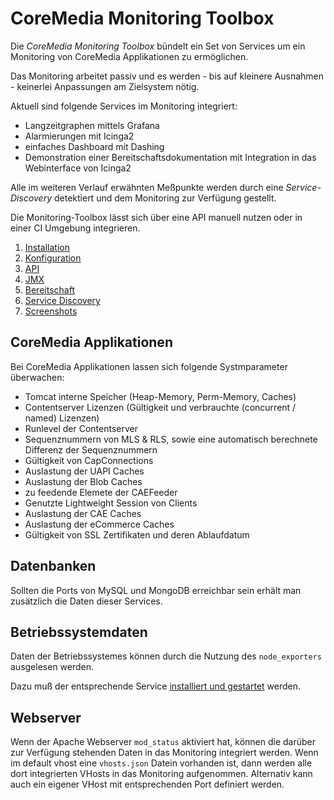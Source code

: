 # CoreMedia Monitoring Toolbox

Die *CoreMedia Monitoring Toolbox* bündelt ein Set von Services um ein Monitoring von CoreMedia Applikationen zu ermöglichen.

Das Monitoring arbeitet passiv und es werden - bis auf kleinere Ausnahmen - keinerlei Anpassungen am Zielsystem nötig.

Aktuell sind folgende Services im Monitoring integriert:

  - Langzeitgraphen mittels Grafana
  - Alarmierungen mit Icinga2
  - einfaches Dashboard mit Dashing
  - Demonstration einer Bereitschaftsdokumentation mit Integration in das Webinterface von Icinga2

Alle im weiteren Verlauf erwähnten Meßpunkte werden durch eine *Service-Discovery* detektiert und dem Monitoring zur Verfügung gestellt.

Die Monitoring-Toolbox lässt sich über eine API manuell nutzen oder in einer CI Umgebung integrieren.


1. [Installation](./installation.md)
2. [Konfiguration](./konfiguration.md)
3. [API](./api.md)
4. [JMX](./jmx.md)
5. [Bereitschaft](./bereitschaft.md)
6. [Service Discovery](./service-discovery.md)
7. [Screenshots](./screenshots.md)


## CoreMedia Applikationen

Bei CoreMedia Applikationen lassen sich folgende Systmparameter überwachen:

  - Tomcat interne Speicher (Heap-Memory, Perm-Memory, Caches)
  - Contentserver Lizenzen (Gültigkeit und verbrauchte (concurrent / named) Lizenzen)
  - Runlevel der Contentserver
  - Sequenznummern von MLS & RLS, sowie eine automatisch berechnete Differenz der Sequenznummern
  - Gültigkeit von CapConnections
  - Auslastung der UAPI Caches
  - Auslastung der Blob Caches
  - zu feedende Elemete der CAEFeeder
  - Genutzte Lightweight Session von Clients
  - Auslastung der CAE Caches
  - Auslastung der eCommerce Caches
  - Gültigkeit von SSL Zertifikaten und deren Ablaufdatum

## Datenbanken

Sollten die Ports von MySQL und MongoDB erreichbar sein erhält man zusätzlich die Daten dieser Services.

## Betriebssystemdaten

Daten der Betriebssystemes können durch die Nutzung des `node_exporters` ausgelesen werden.

Dazu muß der entsprechende Service [installiert und gestartet](./de/node_exporter.md) werden.

## Webserver

Wenn der Apache Webserver `mod_status` aktiviert hat, können die darüber zur Verfügung stehenden Daten in das Monitoring integriert werden.
Wenn im default vhost eine `vhosts.json` Datein vorhanden ist, dann werden alle dort integrierten VHosts in das Monitoring aufgenommen.
Alternativ kann auch ein eigener VHost mit entsprechenden Port definiert werden.

